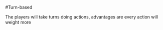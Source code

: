 #Turn-based 

The players will take turns doing actions, advantages are every action will weight more